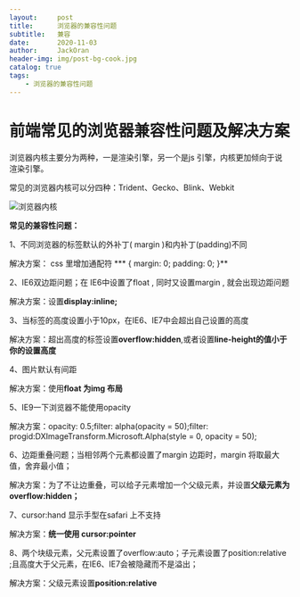 ```yaml
---
layout:     post
title:      浏览器的兼容性问题
subtitle:   兼容
date:       2020-11-03
author:     JackOran
header-img: img/post-bg-cook.jpg
catalog: true
tags:
    - 浏览器的兼容性问题
---
```


# 前端常见的浏览器兼容性问题及解决方案

浏览器内核主要分为两种，一是渲染引擎，另一个是js 引擎，内核更加倾向于说渲染引擎。

常见的浏览器内核可以分四种：Trident、Gecko、Blink、Webkit

![浏览器内核](https://upload-images.jianshu.io/upload_images/14207565-77c0b5af148e7b3e.png?imageMogr2/auto-orient/strip|imageView2/2/format/webp)

**常见的兼容性问题：**

1、不同浏览器的标签默认的外补丁( margin )和内补丁(padding)不同

解决方案： css 里增加通配符 *** { margin: 0; padding: 0; }**

2、IE6双边距问题；在 IE6中设置了float , 同时又设置margin , 就会出现边距问题

解决方案：设置**display:inline;**

3、当标签的高度设置小于10px，在IE6、IE7中会超出自己设置的高度

解决方案：超出高度的标签设置**overflow:hidden**,或者设置**line-height的值小于你的设置高度**

4、图片默认有间距

解决方案：使用**float 为img 布局**

5、IE9一下浏览器不能使用opacity

解决方案：opacity: 0.5;filter: alpha(opacity = 50);filter: progid:DXImageTransform.Microsoft.Alpha(style = 0, opacity = 50);

6、边距重叠问题；当相邻两个元素都设置了margin 边距时，margin 将取最大值，舍弃最小值；

解决方案：为了不让边重叠，可以给子元素增加一个父级元素，并设置**父级元素为overflow:hidden；**

7、cursor:hand 显示手型在safari 上不支持

解决方案：**统一使用 cursor:pointer**

8、两个块级元素，父元素设置了overflow:auto；子元素设置了position:relative ;且高度大于父元素，在IE6、IE7会被隐藏而不是溢出；

解决方案：父级元素设置**position:relative**

